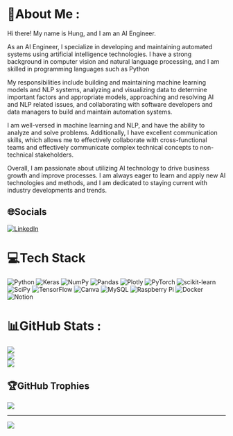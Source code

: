 # 💫About Me :
Hi there! My name is Hung, and I am an AI Engineer. 

As an AI Engineer, I specialize in developing and maintaining automated systems using artificial intelligence technologies. I have a strong background in computer vision and natural language processing, and I am skilled in programming languages such as Python

My responsibilities include building and maintaining machine learning models and NLP systems, analyzing and visualizing data to determine important factors and appropriate models, approaching and resolving AI and NLP related issues, and collaborating with software developers and data managers to build and maintain automation systems. 

I am well-versed in machine learning and NLP, and have the ability to analyze and solve problems. Additionally, I have excellent communication skills, which allows me to effectively collaborate with cross-functional teams and effectively communicate complex technical concepts to non-technical stakeholders. 

Overall, I am passionate about utilizing AI technology to drive business growth and improve processes. I am always eager to learn and apply new AI technologies and methods, and I am dedicated to staying current with industry developments and trends.


## 🌐Socials
[![LinkedIn](https://img.shields.io/badge/LinkedIn-%230077B5.svg?logo=linkedin&logoColor=white)](https://linkedin.com/in/linkedin.com/in/hưng-lê-minh-b66209215) 

# 💻Tech Stack
![Python](https://img.shields.io/badge/python-3670A0?style=for-the-badge&logo=python&logoColor=ffdd54) ![Keras](https://img.shields.io/badge/Keras-%23D00000.svg?style=for-the-badge&logo=Keras&logoColor=white) ![NumPy](https://img.shields.io/badge/numpy-%23013243.svg?style=for-the-badge&logo=numpy&logoColor=white) ![Pandas](https://img.shields.io/badge/pandas-%23150458.svg?style=for-the-badge&logo=pandas&logoColor=white) ![Plotly](https://img.shields.io/badge/Plotly-%233F4F75.svg?style=for-the-badge&logo=plotly&logoColor=white) ![PyTorch](https://img.shields.io/badge/PyTorch-%23EE4C2C.svg?style=for-the-badge&logo=PyTorch&logoColor=white) ![scikit-learn](https://img.shields.io/badge/scikit--learn-%23F7931E.svg?style=for-the-badge&logo=scikit-learn&logoColor=white) ![SciPy](https://img.shields.io/badge/SciPy-%230C55A5.svg?style=for-the-badge&logo=scipy&logoColor=%white) ![TensorFlow](https://img.shields.io/badge/TensorFlow-%23FF6F00.svg?style=for-the-badge&logo=TensorFlow&logoColor=white) ![Canva](https://img.shields.io/badge/Canva-%2300C4CC.svg?style=for-the-badge&logo=Canva&logoColor=white) ![MySQL](https://img.shields.io/badge/mysql-%2300f.svg?style=for-the-badge&logo=mysql&logoColor=white) ![Raspberry Pi](https://img.shields.io/badge/-RaspberryPi-C51A4A?style=for-the-badge&logo=Raspberry-Pi) ![Docker](https://img.shields.io/badge/docker-%230db7ed.svg?style=for-the-badge&logo=docker&logoColor=white) ![Notion](https://img.shields.io/badge/Notion-%23000000.svg?style=for-the-badge&logo=notion&logoColor=white)
# 📊GitHub Stats :
![](https://github-readme-stats.vercel.app/api?username=HungLM1506&theme=radical&hide_border=false&include_all_commits=false&count_private=false)<br/>
![](https://github-readme-streak-stats.herokuapp.com/?user=HungLM1506&theme=radical&hide_border=false)<br/>
![](https://github-readme-stats.vercel.app/api/top-langs/?username=HungLM1506&theme=radical&hide_border=false&include_all_commits=false&count_private=false&layout=compact)

## 🏆GitHub Trophies
![](https://github-trophies.vercel.app/?username=HungLM1506&theme=radical&no-frame=false&no-bg=false&margin-w=4)

---
[![](https://visitcount.itsvg.in/api?id=HungLM1506&icon=0&color=0)](https://visitcount.itsvg.in)
